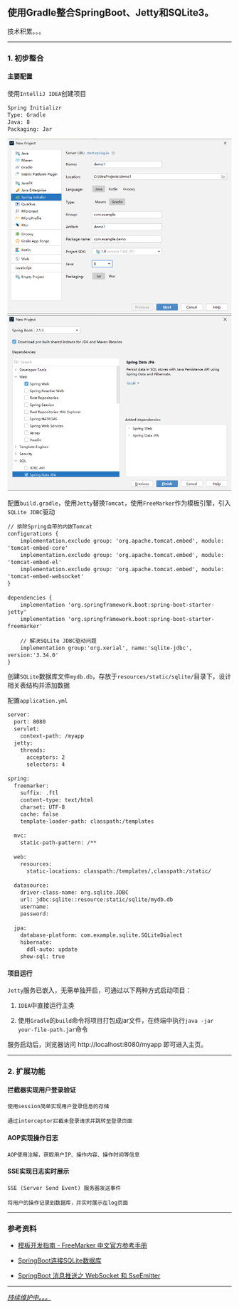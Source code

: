 ## 使用Gradle整合SpringBoot、Jetty和SQLite3。

技术积累。。。

---

### 1. 初步整合

#### 主要配置

使用`IntelliJ IDEA`创建项目

    Spring Initializr
    Type: Gradle
    Java: 8
    Packaging: Jar

![创建项目-1](docs/imgs/20210806102525.png)
![创建项目-2](docs/imgs/20210806102610.png)

配置`build.gradle`，使用`Jetty`替换`Tomcat`，使用`FreeMarker`作为模板引擎，引入`SQLite JDBC`驱动

```
// 排除Spring自带的内嵌Tomcat
configurations {
    implementation.exclude group: 'org.apache.tomcat.embed', module: 'tomcat-embed-core'
    implementation.exclude group: 'org.apache.tomcat.embed', module: 'tomcat-embed-el'
    implementation.exclude group: 'org.apache.tomcat.embed', module: 'tomcat-embed-websocket'
}

dependencies {
    implementation 'org.springframework.boot:spring-boot-starter-jetty'
    implementation 'org.springframework.boot:spring-boot-starter-freemarker'

    // 解决SQLite JDBC驱动问题
    implementation group:'org.xerial', name:'sqlite-jdbc', version:'3.34.0'
}
```

创建`SQLite`数据库文件`mydb.db`，存放于`resources/static/sqlite/`目录下，设计相关表结构并添加数据

配置`application.yml`

```
server:
  port: 8080
  servlet:
    context-path: /myapp
  jetty:
    threads:
      acceptors: 2
      selectors: 4

spring:
  freemarker:
    suffix: .ftl
    content-type: text/html
    charset: UTF-8
    cache: false
    template-loader-path: classpath:/templates
  
  mvc:
    static-path-pattern: /**

  web:
    resources:
      static-locations: classpath:/templates/,classpath:/static/

  datasource:
    driver-class-name: org.sqlite.JDBC
    url: jdbc:sqlite::resource:static/sqlite/mydb.db
    username:
    password:

  jpa:
    database-platform: com.example.sqlite.SQLiteDialect
    hibernate:
      ddl-auto: update
    show-sql: true
```

#### 项目运行

`Jetty`服务已嵌入，无需单独开启，可通过以下两种方式启动项目：

1. `IDEA`中直接运行主类

2. 使用`Gradle`的`build`命令将项目打包成jar文件，在终端中执行`java -jar your-file-path.jar`命令

服务启动后，浏览器访问 http://localhost:8080/myapp 即可进入主页。

---

### 2. 扩展功能

#### 拦截器实现用户登录验证

    使用session简单实现用户登录信息的存储

    通过interceptor拦截未登录请求并跳转至登录页面

#### AOP实现操作日志

    AOP使用注解，获取用户IP、操作内容、操作时间等信息

#### SSE实现日志实时展示

    SSE (Server Send Event) 服务器发送事件

    将用户的操作记录到数据库，并实时展示在log页面

---

### 参考资料

* [模板开发指南 - FreeMarker 中文官方参考手册](http://freemarker.foofun.cn/dgui.html)

* [SpringBoot连接SQLite数据库](https://github.com/restart1025/Spring-Boot-SQLite)

* [SpringBoot 消息推送之 WebSocket 和 SseEmitter](https://www.jianshu.com/p/32d9989cae6f)

---

_[持续维护中。。。](https://github.com/DDDDBX/demo-spring-jetty-sqlite)_
